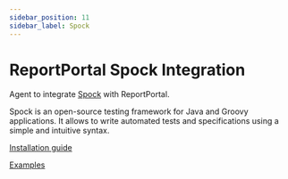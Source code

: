 ```yaml
---
sidebar_position: 11
sidebar_label: Spock
---
```


# ReportPortal Spock Integration

Agent to integrate [Spock](https://spockframework.org/) with ReportPortal.

Spock is an open-source testing framework for Java and Groovy applications. It allows to write automated tests and specifications using a simple and intuitive syntax.

[Installation guide](https://github.com/reportportal/agent-java-spock#readme)

[Examples](https://github.com/reportportal/examples-java/tree/master/example-spock)
